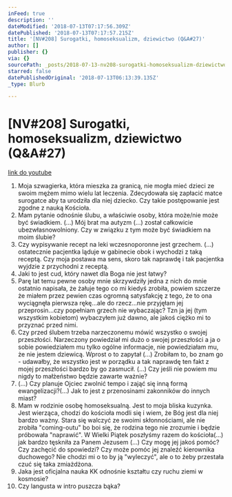```yaml
---
inFeed: true
description: ''
dateModified: '2018-07-13T07:17:56.309Z'
datePublished: '2018-07-13T07:17:57.215Z'
title: '[NV#208] Surogatki, homoseksualizm, dziewictwo (Q&A#27)'
author: []
publisher: {}
via: {}
sourcePath: _posts/2018-07-13-nv208-surogatki-homoseksualizm-dziewictwo-qanda27.md
starred: false
datePublishedOriginal: '2018-07-13T06:13:39.135Z'
_type: Blurb

---
```

# \[NV\#208\] Surogatki, homoseksualizm, dziewictwo (Q&A\#27)
[link do youtube][0]

1. Moja szwagierka, która mieszka za granicą, nie mogła mieć dzieci ze swoim mężem mimo wielu lat leczenia. Zdecydowała się zapłacić matce surogatce aby ta urodziła dla niej dziecko. Czy takie postępowanie jest zgodne z nauką Kościoła.
2. Mam pytanie odnośnie ślubu, a właściwie osoby, która może/nie może być świadkiem. (...) Mój brat ma autyzm (...) został całkowicie ubezwłasnowolniony. Czy w związku z tym może być świadkiem na moim ślubie? 
3. Czy wypisywanie recept na leki wczesnoporonne jest grzechem. (...) ostatecznie pacjentka ląduje w gabinecie obok i wychodzi z taką receptą. Czy moja postawa ma sens, skoro tak naprawdę i tak pacjentka wyjdzie z przychodni z receptą.
4. Jaki to jest cud, który nawet dla Boga nie jest łatwy?
5. Parę lat temu pewne osoby mnie skrzywdziły jedna z nich do mnie ostatnio napisała, że żałuje tego co mi kiedyś zrobiła, powiem szczerze że miałem przez pewien czas ogromną satysfakcję z tego, że to ona wyciągnęła pierwsza rękę...ale do rzecz...nie przyjęłam jej przeprosin...czy popełniam grzech nie wybaczając? Tzn ja jej (tym wszystkim kobietom) wybaczyłem już dawno, ale jakoś ciężko mi to przyznać przed nimi.
6. Czy przed ślubem trzeba narzeczonemu mówić wszystko o swojej przeszłości. Narzeczony powiedział mi dużo o swojej przeszłości a ja o sobie powiedziałem mu tylko ogólne informacje, nie powiedziałam mu, że nie jestem dziewicą. Wprost o to zapytał (...) Zrobiłam to, bo znam go - udawałby, że wszystko jest w porządku a tak naprawdę ten fakt z mojej przeszłości bardzo by go zasmucił. (...) Czy jeśli nie powiem mu nigdy to małżeństwo będzie zawarte ważnie?
7. (...) Czy planuje Ojciec zwolnić tempo i zająć się inną formą ewangelizacji?(...) Jak to jest z przenosinami zakonników do innych miast?
8. Mam w rodzinie osobę homoseksualną. Jest to moja bliska kuzynka. Jest wierząca, chodzi do kościoła modli się i wiem, że Bóg jest dla niej bardzo ważny. Stara się walczyć ze swoimi skłonnościami, ale nie zrobiła "coming-outu" bo boi się, że rodzina tego nie zrozumie i będzie próbowała "naprawić". W Wielki Piątek poszłyśmy razem do kościoła(...) jak bardzo tęskniła za Panem Jezusem (...) Czy mogę jej jakoś pomóc? Czy zachęcić do spowiedzi? Czy może pomóc jej znaleźć kierownika duchowego? Nie chodzi mi o to by ją "wyleczyć", ale o to żeby przestała czuć się taka zmiażdżona.
9. Jaka jest oficjalna nauka KK odnośnie kształtu czy ruchu ziemi w kosmosie?
10. Czy langusta w intro puszcza bąka?

[0]: https://www.youtube.com/watch?v=kXNFvhcWB1Q